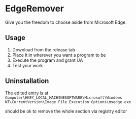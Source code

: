 # EdgeRemover
Give you the freedom to choose aside from Microsoft Edge.

## Usage
1. Download from the release tab
2. Place it in wherever you want a program to be
3. Execute the program and grant UA
4. Test your work

## Uninstallation

The edited entry is at `Computer\HKEY_LOCAL_MACHINESOFTWARE\Microsoft\Windows NT\CurrentVersion\Image File Execution Options\msedge.exe`

should be ok to remove the whole section via registry editor
